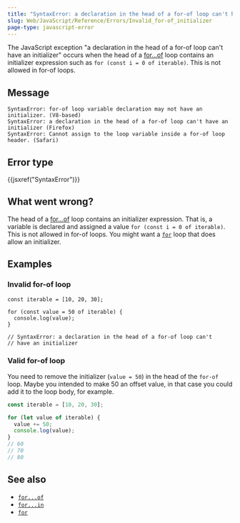 ```yaml
---
title: "SyntaxError: a declaration in the head of a for-of loop can't have an initializer"
slug: Web/JavaScript/Reference/Errors/Invalid_for-of_initializer
page-type: javascript-error
---
```




The JavaScript exception "a declaration in the head of a for-of loop can't have an initializer" occurs when the head of a [for...of](/Web/JavaScript/Reference/Statements/for...of) loop contains an initializer expression such as `for (const i = 0 of iterable)`. This is not allowed in for-of loops.

## Message

```plain
SyntaxError: for-of loop variable declaration may not have an initializer. (V8-based)
SyntaxError: a declaration in the head of a for-of loop can't have an initializer (Firefox)
SyntaxError: Cannot assign to the loop variable inside a for-of loop header. (Safari)
```

## Error type

{{jsxref("SyntaxError")}}

## What went wrong?

The head of a [for...of](/Web/JavaScript/Reference/Statements/for...of) loop contains an initializer expression. That is, a variable is declared and assigned a value `for (const i = 0 of iterable)`. This is not allowed in for-of loops. You might want a [`for`](/Web/JavaScript/Reference/Statements/for) loop that does allow an initializer.

## Examples

### Invalid for-of loop

```js-nolint example-bad
const iterable = [10, 20, 30];

for (const value = 50 of iterable) {
  console.log(value);
}

// SyntaxError: a declaration in the head of a for-of loop can't
// have an initializer
```

### Valid for-of loop

You need to remove the initializer (`value = 50`) in the head of the `for-of` loop. Maybe you intended to make 50 an offset value, in that case you could add it to the loop body, for example.

```js example-good
const iterable = [10, 20, 30];

for (let value of iterable) {
  value += 50;
  console.log(value);
}
// 60
// 70
// 80
```

## See also

- [`for...of`](/Web/JavaScript/Reference/Statements/for...of)
- [`for...in`](/Web/JavaScript/Reference/Statements/for...in)
- [`for`](/Web/JavaScript/Reference/Statements/for)
